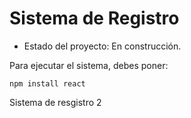 <h1> Sistema de Registro </h1>

- Estado del proyecto: En construcción.

Para ejecutar el sistema, debes poner:

```npm install react```

Sistema de resgistro 2
